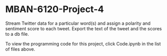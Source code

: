 # MBAN-6120-Project-4

Stream Twitter data for a particular word(s) and assign a polarity and sentiment score to each tweet.  Export the text of the tweet and the scores to a db file.

To view the programming code for this project, click Code.ipynb in the list of files above.
